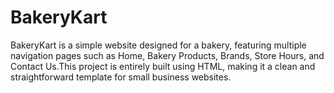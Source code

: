 # BakeryKart
BakeryKart is a simple website designed for a bakery, featuring multiple navigation pages such as Home, Bakery Products, Brands, Store Hours, and Contact Us.This project is entirely built using HTML, making it a clean and straightforward template for small business websites.
